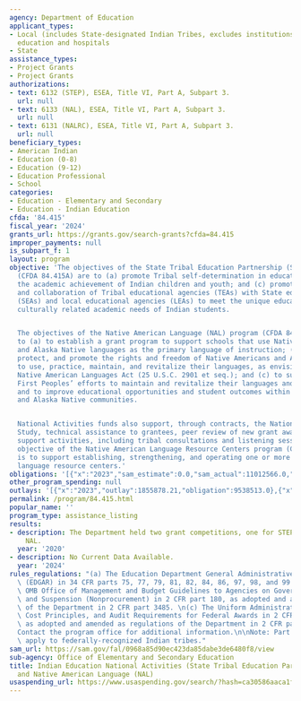 ```yaml
---
agency: Department of Education
applicant_types:
- Local (includes State-designated Indian Tribes, excludes institutions of higher
  education and hospitals
- State
assistance_types:
- Project Grants
- Project Grants
authorizations:
- text: 6132 (STEP), ESEA, Title VI, Part A, Subpart 3.
  url: null
- text: 6133 (NAL), ESEA, Title VI, Part A, Subpart 3.
  url: null
- text: 6131 (NALRC), ESEA, Title VI, Part A, Subpart 3.
  url: null
beneficiary_types:
- American Indian
- Education (0-8)
- Education (9-12)
- Education Professional
- School
categories:
- Education - Elementary and Secondary
- Education - Indian Education
cfda: '84.415'
fiscal_year: '2024'
grants_url: https://grants.gov/search-grants?cfda=84.415
improper_payments: null
is_subpart_f: 1
layout: program
objective: 'The objectives of the State Tribal Education Partnership (STEP) program
  (CFDA 84.415A) are to (a) promote Tribal self-determination in education; (b) improve
  the academic achievement of Indian children and youth; and (c) promote the coordination
  and collaboration of Tribal educational agencies (TEAs) with State educational agencies
  (SEAs) and local educational agencies (LEAs) to meet the unique educational and
  culturally related academic needs of Indian students.


  The objectives of the Native American Language (NAL) program (CFDA 84.415B) are
  to (a) to establish a grant program to support schools that use Native American
  and Alaska Native languages as the primary language of instruction; (b) to maintain,
  protect, and promote the rights and freedom of Native Americans and Alaska Natives
  to use, practice, maintain, and revitalize their languages, as envisioned in the
  Native American Languages Act (25 U.S.C. 2901 et seq.); and (c) to support the Nation’s
  First Peoples’ efforts to maintain and revitalize their languages and cultures,
  and to improve educational opportunities and student outcomes within Native American
  and Alaska Native communities.


  National Activities funds also support, through contracts, the National Indian Education
  Study, technical assistance to grantees, peer review of new grant awards, and logistical
  support activities, including tribal consultations and listening sessions.  The
  objective of the Native American Language Resource Centers program (CFDA 84.415C)
  is to support establishing, strengthening, and operating one or more Native American
  language resource centers.'
obligations: '[{"x":"2023","sam_estimate":0.0,"sam_actual":11012566.0,"usa_spending_actual":8022817.08},{"x":"2024","sam_estimate":0.0,"sam_actual":11083579.0,"usa_spending_actual":7989082.0},{"x":"2025","sam_estimate":0.0,"sam_actual":12365000.0,"usa_spending_actual":0.0}]'
other_program_spending: null
outlays: '[{"x":"2023","outlay":1855878.21,"obligation":9538513.0},{"x":"2024","outlay":0.0,"obligation":3724880.0},{"x":"2025","outlay":0.0,"obligation":0.0}]'
permalink: /program/84.415.html
popular_name: ''
program_type: assistance_listing
results:
- description: The Department held two grant competitions, one for STEP and one for
    NAL.
  year: '2020'
- description: No Current Data Available.
  year: '2024'
rules_regulations: "(a) The Education Department General Administrative Regulations\
  \ (EDGAR) in 34 CFR parts 75, 77, 79, 81, 82, 84, 86, 97, 98, and 99. \n(b) The\
  \ OMB Office of Management and Budget Guidelines to Agencies on Governmentwide Debarment\
  \ and Suspension (Nonprocurement) in 2 CFR part 180, as adopted and amended as regulations\
  \ of the Department in 2 CFR part 3485. \n(c) The Uniform Administrative Requirements,\
  \ Cost Principles, and Audit Requirements for Federal Awards in 2 CFR part 200,\
  \ as adopted and amended as regulations of the Department in 2 CFR part 3474. \n\
  Contact the program office for additional information.\n\nNote: Part 79 does not\
  \ apply to federally-recognized Indian tribes."
sam_url: https://sam.gov/fal/0968a85d90ec423da85dabe3de6480f8/view
sub-agency: Office of Elementary and Secondary Education
title: Indian Education National Activities (State Tribal Education Partnership (STEP)
  and Native American Language (NAL)
usaspending_url: https://www.usaspending.gov/search/?hash=ca30586aaca1fc52291d136a353a8d69
---
```

